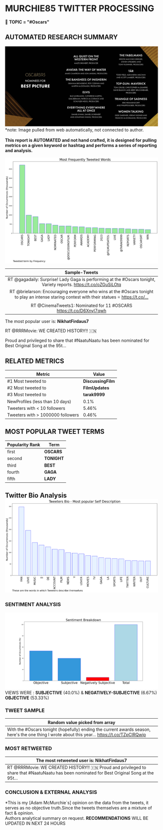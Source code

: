 # MURCHIE85 TWITTER PROCESSING 
&#x1F34E; **TOPIC = "#Oscars"**

## AUTOMATED RESEARCH SUMMARY

![image](assets/2023-03-12hashtagImage.png)*note: Image pulled from web automatically, not connected to author.
<br></br>
<b> This report is AUTOMATED and not hand crafted, it is designed for pulling metrics on a given keyword or hashtag and performs a series of reporting and analysis.</b>



![image](assets/2023-03-12TWEETS.png)



|                **Sample-Tweets**        |
| :-------------: |
| RT @gagadaily: Surprise! Lady Gaga is performing at the #Oscars tonight, Variety reports. https://t.co/oZGuSiLOtq |
| RT @brielarson: Encouraging everyone who wins at the #Oscars tonight to play an intense staring contest with their statues ⭐️ https://t.co/… |
| RT @CinemaTweets1: Nominated for 11 #OSCARS https://t.co/D6XnyI7qwh |

The most popular user is: **NikhatFirdaus7**
<div class="alert alert-block alert-danger"> RT @RRRMovie: WE CREATED HISTORY!! 🇮🇳 

Proud and privileged to share that #NaatuNaatu has been nominated for Best Original Song at the 95t…</div>

## RELATED METRICS<br>
| Metric | Value |
| ------------- | ------------- |
| #1 Most tweeted to  | **DiscussingFilm** |
| #2 Most tweeted to  | **FilmUpdates** |
| #3 Most tweeted to  | **tarak9999** |
| NewProfiles (less than 10 days) | 0.1%  |
| Tweeters with < 10 followers  | 5.46%|
| Tweeters with > 1000000 followers  | 0.46%  |



## MOST POPULAR TWEET TERMS 


| Popularity Rank  | Term |
| ------------- | ------------- |
| first  | **OSCARS**  |
| second  | **TONIGHT**  |
| third  | **BEST** |
| fourth  | **GAGA**  |
| fifth  | **LADY**  |


## Twitter Bio Analysis![image](assets/2023-03-12BIO.png)
### SENTIMENT ANALYSIS
![image](assets/2023-03-12sentiment.png)
VIEWS WERE : **SUBJECTIVE**  (40.0%) & **NEGATIVELY-SUBJECTIVE** (6.67%) **OBJECTIVE** (53.33%)

### TWEET SAMPLE 
| Random value picked from array |
| ------------- |
|With the #Oscars tonight (hopefully) ending the current awards season, here's the one thing I wrote about this year… https://t.co/TZpCIRQwip |

### MOST RETWEETED 

| The most retweeted user is: **NikhatFirdaus7**  |
| ------------- |
| RT @RRRMovie: WE CREATED HISTORY!! 🇮🇳 Proud and privileged to share that #NaatuNaatu has been nominated for Best Original Song at the 95t… |

### CONCLUSION & EXTERNAL ANALYSIS

*This is my [Adam McMurchie`s] opinion on the data from the tweets, it serves as no objective truth.Since the tweets themselves are a mixture of fact & opinion.<br>
Authors analytical summary on request.
**RECOMMENDATIONS** WILL BE UPDATED IN NEXT  24 HOURS <br>